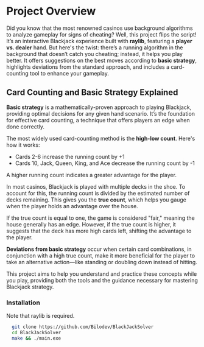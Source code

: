 # Project Overview

Did you know that the most renowned casinos use background algorithms to analyze gameplay for signs of cheating? Well, this project flips the script! It’s an interactive Blackjack experience built with **raylib**, featuring a **player vs. dealer** hand. But here's the twist: there’s a running algorithm in the background that doesn’t catch you cheating; instead, it helps you play better. It offers suggestions on the best moves according to **basic strategy**, highlights deviations from the standard approach, and includes a card-counting tool to enhance your gameplay.

## Card Counting and Basic Strategy Explained

**Basic strategy** is a mathematically-proven approach to playing Blackjack, providing optimal decisions for any given hand scenario. It’s the foundation for effective card counting, a technique that offers players an edge when done correctly.

The most widely used card-counting method is the **high-low count**. Here's how it works:

- Cards 2-6 increase the running count by +1
- Cards 10, Jack, Queen, King, and Ace decrease the running count by -1

A higher running count indicates a greater advantage for the player.

In most casinos, Blackjack is played with multiple decks in the shoe. To account for this, the running count is divided by the estimated number of decks remaining. This gives you the **true count**, which helps you gauge when the player holds an advantage over the house.

If the true count is equal to one, the game is considered "fair," meaning the house generally has an edge. However, if the true count is higher, it suggests that the deck has more high cards left, shifting the advantage to the player.

**Deviations from basic strategy** occur when certain card combinations, in conjunction with a high true count, make it more beneficial for the player to take an alternative action—like standing or doubling down instead of hitting.

This project aims to help you understand and practice these concepts while you play, providing both the tools and the guidance necessary for mastering Blackjack strategy.

### Installation
Note that raylib is required.
```bash
  git clone https://github.com/Bilodev/BlackJackSolver
  cd BlackJackSolver
  make && ./main.exe
```
